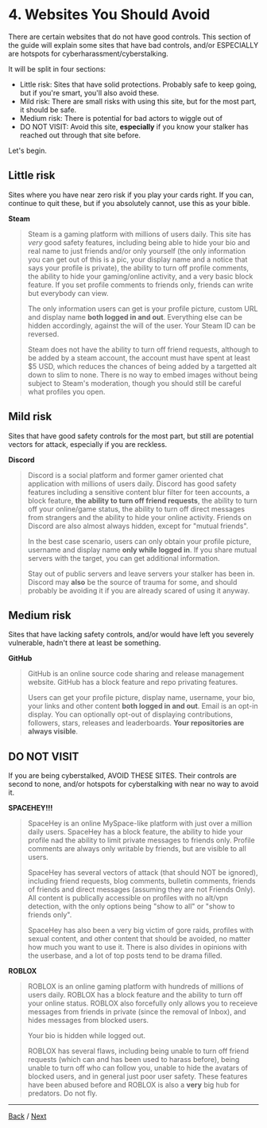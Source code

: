 # 4. Websites You Should Avoid
There are certain websites that do not have good controls. This section of the guide will explain some sites that have bad controls, and/or ESPECIALLY are hotspots for cyberharassment/cyberstalking.

It will be split in four sections:
- Little risk: Sites that have solid protections. Probably safe to keep going, but if you're smart, you'll also avoid these.
- Mild risk: There are small risks with using this site, but for the most part, it should be safe.
- Medium risk: There is potential for bad actors to wiggle out of
- DO NOT VISIT: Avoid this site, **especially** if you know your stalker has reached out through that site before.

Let's begin.

## Little risk
Sites where you have near zero risk if you play your cards right. If you can, continue to quit these, but if you absolutely cannot, use this as your bible.

**Steam**
> Steam is a gaming platform with millions of users daily. This site has *very* good safety features, including being able to hide your bio and real name to just friends and/or only yourself (the only information you can get out of this is a pic, your display name and a notice that says your profile is private), the ability to turn off profile comments, the ability to hide your gaming/online activity, and a very basic block feature. If you set profile comments to friends only, friends can write but everybody can view.
>
> The only information users can get is your profile picture, custom URL and display name **both logged in and out**. Everything else can be hidden accordingly, against the will of the user. Your Steam ID can be reversed.
>
> Steam does not have the ability to turn off friend requests, although to be added by a steam account, the account must have spent at least $5 USD, which reduces the chances of being added by a targetted alt down to slim to none. There is no way to embed images without being subject to Steam's moderation, though you should still be careful what profiles you open.

## Mild risk
Sites that have good safety controls for the most part, but still are potential vectors for attack, especially if you are reckless.

**Discord**
> Discord is a social platform and former gamer oriented chat application with millions of users daily. Discord has good safety features including a sensitive content blur filter for teen accounts, a block feature, **the ability to turn off friend requests**, the ability to turn off your online/game status, the ability to turn off direct messages from strangers and the ability to hide your online activity. Friends on Discord are also almost always hidden, except for "mutual friends".
>
> In the best case scenario, users can only obtain your profile picture, username and display name **only while logged in**. If you share mutual servers with the target, you can get additional information.
>
> Stay out of public servers and leave servers your stalker has been in. Discord may **also** be the source of trauma for some, and should probably be avoiding it if you are already scared of using it anyway.


## Medium risk
Sites that have lacking safety controls, and/or would have left you severely vulnerable, hadn't there at least be something.

**GitHub**
> GitHub is an online source code sharing and release management website. GitHub has a block feature and repo privating features.
>
> Users can get your profile picture, display name, username,  your bio, your links and other content **both logged in and out**. Email is an opt-in display. You can optionally opt-out of displaying contributions, followers, stars, releases and leaderboards. **Your repositories are always visible**.

## DO NOT VISIT
If you are being cyberstalked, AVOID THESE SITES. Their controls are second to none, and/or hotspots for cyberstalking with near no way to avoid it.

**SPACEHEY!!!**
> SpaceHey is an online MySpace-like platform with just over a million daily users. SpaceHey has a block feature, the ability to hide your profile nad the ability to limit private messages to friends only. Profile comments are always only writable by friends, but are visible to all users.
>
> SpaceHey has several vectors of attack (that should NOT be ignored), including friend requests, blog comments, bulletin comments, friends of friends and direct messages (assuming they are not Friends Only). All content is publically accessible on profiles with no alt/vpn detection, with the only options being "show to all" or "show to friends only".
>
> SpaceHey has also been a very big victim of gore raids, profiles with sexual content, and other content that should be avoided, no matter how much you want to use it. There is also divides in opinions with the userbase, and a lot of top posts tend to be drama filled.

**ROBLOX**
> ROBLOX is an online gaming platform with hundreds of millions of users daily. ROBLOX has a block feature and the ability to turn off your online status. ROBLOX also forcefully only allows you to receieve messages from friends in private (since the removal of Inbox), and hides messages from blocked users.
>
> Your bio is hidden while logged out.
>
> ROBLOX has several flaws, including being unable to turn off friend requests (which can and has been used to harass before), being unable to turn off who can follow you, unable to hide the avatars of blocked users, and in general just poor user safety. These features have been abused before and ROBLOX is also a **very** big hub for predators. Do not fly.

***

[Back](3-yesno.md) / [Next](5-resources.md)